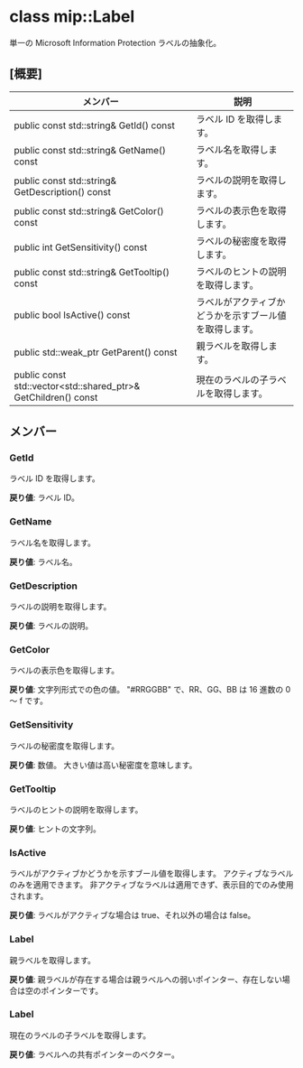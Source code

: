 # <a name="class-miplabel"></a>class mip::Label 
単一の Microsoft Information Protection ラベルの抽象化。
  
## <a name="summary"></a>[概要]
 メンバー                        | 説明                                
--------------------------------|---------------------------------------------
 public const std::string& GetId() const  |  ラベル ID を取得します。
 public const std::string& GetName() const  |  ラベル名を取得します。
 public const std::string& GetDescription() const  |  ラベルの説明を取得します。
 public const std::string& GetColor() const  |  ラベルの表示色を取得します。
 public int GetSensitivity() const  |  ラベルの秘密度を取得します。
 public const std::string& GetTooltip() const  |  ラベルのヒントの説明を取得します。
 public bool IsActive() const  |  ラベルがアクティブかどうかを示すブール値を取得します。
public std::weak_ptr<Label> GetParent() const  |  親ラベルを取得します。
public const std::vector<std::shared_ptr<Label>>& GetChildren() const  |  現在のラベルの子ラベルを取得します。
  
## <a name="members"></a>メンバー
  
### <a name="getid"></a>GetId
ラベル ID を取得します。

  
**戻り値**: ラベル ID。
  
### <a name="getname"></a>GetName
ラベル名を取得します。

  
**戻り値**: ラベル名。
  
### <a name="getdescription"></a>GetDescription
ラベルの説明を取得します。

  
**戻り値**: ラベルの説明。
  
### <a name="getcolor"></a>GetColor
ラベルの表示色を取得します。

  
**戻り値**: 文字列形式での色の値。 "#RRGGBB" で、RR、GG、BB は 16 進数の 0 ～ f です。
  
### <a name="getsensitivity"></a>GetSensitivity
ラベルの秘密度を取得します。

  
**戻り値**: 数値。 大きい値は高い秘密度を意味します。
  
### <a name="gettooltip"></a>GetTooltip
ラベルのヒントの説明を取得します。

  
**戻り値**: ヒントの文字列。
  
### <a name="isactive"></a>IsActive
ラベルがアクティブかどうかを示すブール値を取得します。
アクティブなラベルのみを適用できます。 非アクティブなラベルは適用できず、表示目的でのみ使用されます。 

  
**戻り値**: ラベルがアクティブな場合は true、それ以外の場合は false。
  
### <a name="label"></a>Label
親ラベルを取得します。

  
**戻り値**: 親ラベルが存在する場合は親ラベルへの弱いポインター、存在しない場合は空のポインターです。
  
### <a name="label"></a>Label
現在のラベルの子ラベルを取得します。

  
**戻り値**: ラベルへの共有ポインターのベクター。